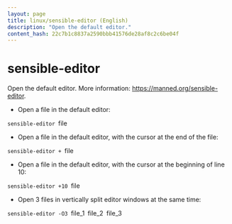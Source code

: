 ```yaml
---
layout: page
title: linux/sensible-editor (English)
description: "Open the default editor."
content_hash: 22c7b1c8837a2590bbb41576de28af8c2c6be04f
---
```

# sensible-editor

Open the default editor.
More information: <https://manned.org/sensible-editor>.

- Open a file in the default editor:

`sensible-editor `<span class="tldr-var badge badge-pill bg-dark-lm bg-white-dm text-white-lm text-dark-dm font-weight-bold">file</span>

- Open a file in the default editor, with the cursor at the end of the file:

`sensible-editor + `<span class="tldr-var badge badge-pill bg-dark-lm bg-white-dm text-white-lm text-dark-dm font-weight-bold">file</span>

- Open a file in the default editor, with the cursor at the beginning of line 10:

`sensible-editor +10 `<span class="tldr-var badge badge-pill bg-dark-lm bg-white-dm text-white-lm text-dark-dm font-weight-bold">file</span>

- Open 3 files in vertically split editor windows at the same time:

`sensible-editor -O3 `<span class="tldr-var badge badge-pill bg-dark-lm bg-white-dm text-white-lm text-dark-dm font-weight-bold">file_1</span>` `<span class="tldr-var badge badge-pill bg-dark-lm bg-white-dm text-white-lm text-dark-dm font-weight-bold">file_2</span>` `<span class="tldr-var badge badge-pill bg-dark-lm bg-white-dm text-white-lm text-dark-dm font-weight-bold">file_3</span>
